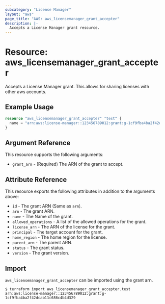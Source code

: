```yaml
---
subcategory: "License Manager"
layout: "aws"
page_title: "AWS: aws_licensemanager_grant_accepter"
description: |-
  Accepts a License Manager grant resource.
---
```


# Resource: aws_licensemanager_grant_accepter

Accepts a License Manager grant. This allows for sharing licenses with other aws accounts.

## Example Usage

```terraform
resource "aws_licensemanager_grant_accepter" "test" {
  name = "arn:aws:license-manager::123456789012:grant:g-1cf9fba4ba2f42dcab11c686c4b4d329"
}
```

## Argument Reference

This resource supports the following arguments:

* `grant_arn` - (Required) The ARN of the grant to accept.

## Attribute Reference

This resource exports the following attributes in addition to the arguments above:

* `id` - The grant ARN (Same as `arn`).
* `arn` - The grant ARN.
* `name` - The Name of the grant.
* `allowed_operations` - A list of the allowed operations for the grant.
* `license_arn` - The ARN of the license for the grant.
* `principal` - The target account for the grant.
* `home_region` - The home region for the license.
* `parent_arn` - The parent ARN.
* `status` - The grant status.
* `version` - The grant version.

## Import

`aws_licensemanager_grant_accepter` can be imported using the grant arn.

```shell
$ terraform import aws_licensemanager_grant_accepter.test arn:aws:license-manager::123456789012:grant:g-1cf9fba4ba2f42dcab11c686c4b4d329
```
